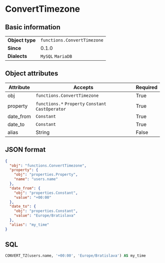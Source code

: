 # ConvertTimezone

## Basic information

|                 |                                |
|-----------------|--------------------------------|
| **Object type** | `functions.ConvertTimezone`    |
| **Since**       | 0.1.0                          |
| **Dialects**    | `MySQL` `MariaDB`              |

## Object attributes

| Attribute       | Accepts                                                  | Required |
|-----------------|----------------------------------------------------------|----------|
| obj             | `functions.ConvertTimezone`                              | True     |
| property        | `functions.*` `Property` `Constant` `CastOperator`       | True     |
| date_from       | `Constant`                                               | True     |
| date_to         | `Constant`                                               | True     |
| alias           | String                                                   | False    |

## JSON format

```json
{
  "obj": "functions.ConvertTimezone",
  "property": {
    "obj": "properties.Property",
    "name": "users.name"
  },
  "date_from": {
    "obj": "properties.Constant",
    "value": "+00:00"
  },
  "date_to": {
    "obj": "properties.Constant",
    "value": "Europe/Bratislava"
  },
  "alias": "my_time"
}
```

## SQL

```sql
CONVERT_TZ(users.name, '+00:00', 'Europe/Bratislava') AS my_time
```
